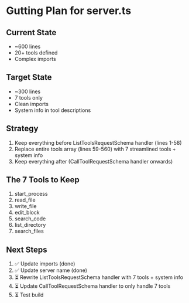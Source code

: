 # Gutting Plan for server.ts

## Current State
- ~600 lines
- 20+ tools defined
- Complex imports

## Target State  
- ~300 lines
- 7 tools only
- Clean imports
- System info in tool descriptions

## Strategy
1. Keep everything before ListToolsRequestSchema handler (lines 1-58)
2. Replace entire tools array (lines 59-560) with 7 streamlined tools + system info
3. Keep everything after (CallToolRequestSchema handler onwards)

## The 7 Tools to Keep
1. start_process
2. read_file
3. write_file
4. edit_block  
5. search_code
6. list_directory
7. search_files

## Next Steps
1. ✅ Update imports (done)
2. ✅ Update server name (done)
3. ⏳ Rewrite ListToolsRequestSchema handler with 7 tools + system info
4. ⏳ Update CallToolRequestSchema handler to only handle 7 tools
5. ⏳ Test build
